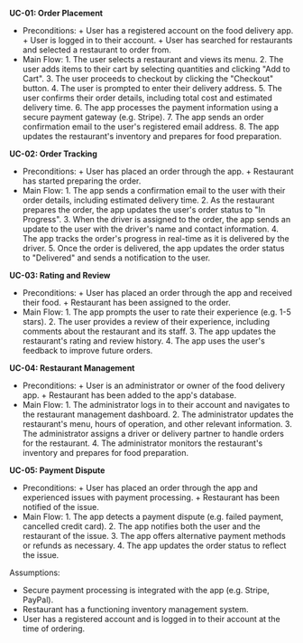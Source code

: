 **UC-01: Order Placement**

* Preconditions:
        + User has a registered account on the food delivery app.
        + User is logged in to their account.
        + User has searched for restaurants and selected a restaurant to order from.
* Main Flow:
        1. The user selects a restaurant and views its menu.
        2. The user adds items to their cart by selecting quantities and clicking "Add to Cart".
        3. The user proceeds to checkout by clicking the "Checkout" button.
        4. The user is prompted to enter their delivery address.
        5. The user confirms their order details, including total cost and estimated delivery time.
        6. The app processes the payment information using a secure payment gateway (e.g. Stripe).
        7. The app sends an order confirmation email to the user's registered email address.
        8. The app updates the restaurant's inventory and prepares for food preparation.

**UC-02: Order Tracking**

* Preconditions:
        + User has placed an order through the app.
        + Restaurant has started preparing the order.
* Main Flow:
        1. The app sends a confirmation email to the user with their order details, including estimated delivery time.
        2. As the restaurant prepares the order, the app updates the user's order status to "In Progress".
        3. When the driver is assigned to the order, the app sends an update to the user with the driver's name and contact information.
        4. The app tracks the order's progress in real-time as it is delivered by the driver.
        5. Once the order is delivered, the app updates the order status to "Delivered" and sends a notification to the user.

**UC-03: Rating and Review**

* Preconditions:
        + User has placed an order through the app and received their food.
        + Restaurant has been assigned to the order.
* Main Flow:
        1. The app prompts the user to rate their experience (e.g. 1-5 stars).
        2. The user provides a review of their experience, including comments about the restaurant and its staff.
        3. The app updates the restaurant's rating and review history.
        4. The app uses the user's feedback to improve future orders.

**UC-04: Restaurant Management**

* Preconditions:
        + User is an administrator or owner of the food delivery app.
        + Restaurant has been added to the app's database.
* Main Flow:
        1. The administrator logs in to their account and navigates to the restaurant management dashboard.
        2. The administrator updates the restaurant's menu, hours of operation, and other relevant information.
        3. The administrator assigns a driver or delivery partner to handle orders for the restaurant.
        4. The administrator monitors the restaurant's inventory and prepares for food preparation.

**UC-05: Payment Dispute**

* Preconditions:
        + User has placed an order through the app and experienced issues with payment processing.
        + Restaurant has been notified of the issue.
* Main Flow:
        1. The app detects a payment dispute (e.g. failed payment, cancelled credit card).
        2. The app notifies both the user and the restaurant of the issue.
        3. The app offers alternative payment methods or refunds as necessary.
        4. The app updates the order status to reflect the issue.

Assumptions:

* Secure payment processing is integrated with the app (e.g. Stripe, PayPal).
* Restaurant has a functioning inventory management system.
* User has a registered account and is logged in to their account at the time of ordering.